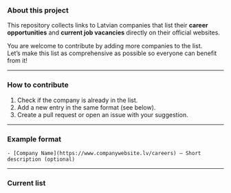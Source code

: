 ### About this project  

This repository collects links to Latvian companies that list their **career opportunities** and **current job vacancies** directly on their official websites.  

You are welcome to contribute by adding more companies to the list.  
Let’s make this list as comprehensive as possible so everyone can benefit from it!  

---

### How to contribute  

1. Check if the company is already in the list.  
2. Add a new entry in the same format (see below).  
3. Create a pull request or open an issue with your suggestion.  

---

### Example format  

```
- [Company Name](https://www.companywebsite.lv/careers) — Short description (optional)
```

---

### Current list  

